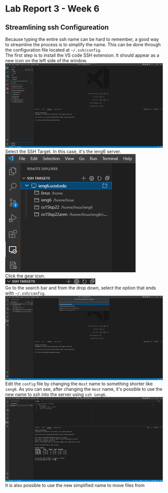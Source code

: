 # Lab Report 3 - Week 6
## Streamlining ssh Configureation

Because typing the entire ssh name can be hard to remember, a good way to streamline the process is to simplify the name. This can be done through the configuration file located at `~/.ssh/config`. <br>
The first step is to install the VS code SSH extension. It should appear as a new icon on the left side of the window. <br>
![Image](lab3images/ssh-homepage(1).png) <br>
Select the SSH Target. In this case, it's the ieng6 server. <br>
![Image](lab3images/ssh-target(2).png) <br>
Click the gear icon. <br>
![Image](lab3images/gear-icon(3).png) <br>
Go to the search bar and from the drop down, select the option that ends with `~/.ssh/config`. <br>
![Image](lab3images/select-config-path(4).png) <br>
Edit the `config` file by changing the `Host` name to something shorter like `ieng6`. As you can see, after changing the `Host` name, it's possible to use the new name to ssh into the server using `ssh ieng6`. <br>
![Image](lab3images/simple-login(5).png) <br>
It is also possible to use the new simplified name to move files from 
